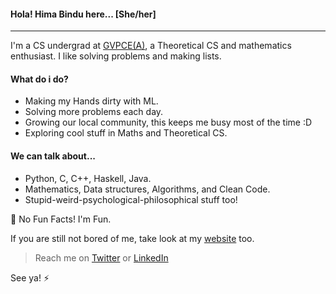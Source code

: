 #### Hola! Hima Bindu here... [She/her]
_____________________________________________________________________
I'm a CS undergrad at [GVPCE(A)](http://gvpce.ac.in/index1.html), a Theoretical CS and mathematics enthusiast. I like solving problems and making lists.

#### What do i do?
- Making my Hands dirty with ML.
- Solving more problems each day.
- Growing our local community, this keeps me busy most of the time :D
- Exploring cool stuff in Maths and Theoretical CS.

#### We can talk about...
- Python, C, C++, Haskell, Java.
- Mathematics, Data structures, Algorithms, and Clean Code.
- Stupid-weird-psychological-philosophical stuff too!

:eyes: No Fun Facts! I'm Fun.

If you are still not bored of me, take look at my [website](https://portfolios.talentsprint.com/~hima_bindu) too.

> Reach me on [Twitter](https://twitter.com/BinduTenneti) or [LinkedIn](https://www.linkedin.com/in/hima-bindu-002a45194/)

See ya! :zap:
